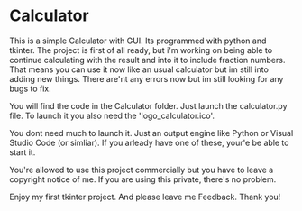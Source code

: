 # Calculator
This is a simple Calculator with GUI. Its programmed with python and tkinter.
The project is first of all ready, but i'm working on being able to continue calculating with the result and into it to include fraction numbers. That means you can use
it now like an usual calculator but im still into adding new things. There are'nt any errors now but im still looking for any bugs to fix.

You will find the code in the Calculator folder. Just launch the calculator.py file. To launch it you also need the 'logo_calculator.ico'. 

You dont need much to launch it. Just an output engine like Python or Visual Studio Code (or simliar). If you arleady have one of these, your'e be able to start it.

You're allowed to use this project commercially but you have to leave a copyright notice of me. If you are using this private, there's no problem.

Enjoy my first tkinter project. And please leave me Feedback. Thank you!

